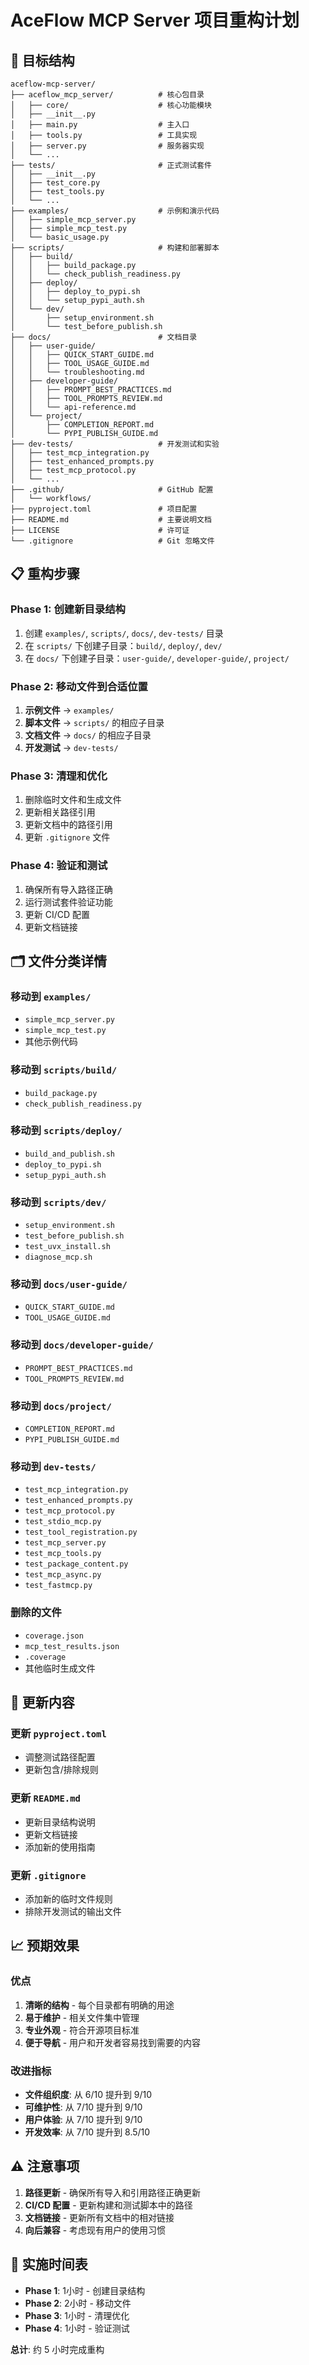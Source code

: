 # AceFlow MCP Server 项目重构计划

## 🎯 目标结构

```
aceflow-mcp-server/
├── aceflow_mcp_server/          # 核心包目录
│   ├── core/                    # 核心功能模块
│   ├── __init__.py
│   ├── main.py                  # 主入口
│   ├── tools.py                 # 工具实现
│   ├── server.py                # 服务器实现
│   └── ...
├── tests/                       # 正式测试套件
│   ├── __init__.py
│   ├── test_core.py
│   ├── test_tools.py
│   └── ...
├── examples/                    # 示例和演示代码
│   ├── simple_mcp_server.py
│   ├── simple_mcp_test.py
│   └── basic_usage.py
├── scripts/                     # 构建和部署脚本
│   ├── build/
│   │   ├── build_package.py
│   │   └── check_publish_readiness.py
│   ├── deploy/
│   │   ├── deploy_to_pypi.sh
│   │   └── setup_pypi_auth.sh
│   └── dev/
│       ├── setup_environment.sh
│       └── test_before_publish.sh
├── docs/                        # 文档目录
│   ├── user-guide/
│   │   ├── QUICK_START_GUIDE.md
│   │   ├── TOOL_USAGE_GUIDE.md
│   │   └── troubleshooting.md
│   ├── developer-guide/
│   │   ├── PROMPT_BEST_PRACTICES.md
│   │   ├── TOOL_PROMPTS_REVIEW.md
│   │   └── api-reference.md
│   └── project/
│       ├── COMPLETION_REPORT.md
│       └── PYPI_PUBLISH_GUIDE.md
├── dev-tests/                   # 开发测试和实验
│   ├── test_mcp_integration.py
│   ├── test_enhanced_prompts.py
│   ├── test_mcp_protocol.py
│   └── ...
├── .github/                     # GitHub 配置
│   └── workflows/
├── pyproject.toml               # 项目配置
├── README.md                    # 主要说明文档
├── LICENSE                      # 许可证
└── .gitignore                   # Git 忽略文件
```

## 📋 重构步骤

### Phase 1: 创建新目录结构
1. 创建 `examples/`, `scripts/`, `docs/`, `dev-tests/` 目录
2. 在 `scripts/` 下创建子目录：`build/`, `deploy/`, `dev/`
3. 在 `docs/` 下创建子目录：`user-guide/`, `developer-guide/`, `project/`

### Phase 2: 移动文件到合适位置
1. **示例文件** → `examples/`
2. **脚本文件** → `scripts/` 的相应子目录
3. **文档文件** → `docs/` 的相应子目录
4. **开发测试** → `dev-tests/`

### Phase 3: 清理和优化
1. 删除临时文件和生成文件
2. 更新相关路径引用
3. 更新文档中的路径引用
4. 更新 `.gitignore` 文件

### Phase 4: 验证和测试
1. 确保所有导入路径正确
2. 运行测试套件验证功能
3. 更新 CI/CD 配置
4. 更新文档链接

## 🗂️ 文件分类详情

### 移动到 `examples/`
- `simple_mcp_server.py`
- `simple_mcp_test.py`
- 其他示例代码

### 移动到 `scripts/build/`
- `build_package.py`
- `check_publish_readiness.py`

### 移动到 `scripts/deploy/`
- `build_and_publish.sh`
- `deploy_to_pypi.sh`
- `setup_pypi_auth.sh`

### 移动到 `scripts/dev/`
- `setup_environment.sh`
- `test_before_publish.sh`
- `test_uvx_install.sh`
- `diagnose_mcp.sh`

### 移动到 `docs/user-guide/`
- `QUICK_START_GUIDE.md`
- `TOOL_USAGE_GUIDE.md`

### 移动到 `docs/developer-guide/`
- `PROMPT_BEST_PRACTICES.md`
- `TOOL_PROMPTS_REVIEW.md`

### 移动到 `docs/project/`
- `COMPLETION_REPORT.md`
- `PYPI_PUBLISH_GUIDE.md`

### 移动到 `dev-tests/`
- `test_mcp_integration.py`
- `test_enhanced_prompts.py`
- `test_mcp_protocol.py`
- `test_stdio_mcp.py`
- `test_tool_registration.py`
- `test_mcp_server.py`
- `test_mcp_tools.py`
- `test_package_content.py`
- `test_mcp_async.py`
- `test_fastmcp.py`

### 删除的文件
- `coverage.json`
- `mcp_test_results.json`
- `.coverage`
- 其他临时生成文件

## 🔧 更新内容

### 更新 `pyproject.toml`
- 调整测试路径配置
- 更新包含/排除规则

### 更新 `README.md`
- 更新目录结构说明
- 更新文档链接
- 添加新的使用指南

### 更新 `.gitignore`
- 添加新的临时文件规则
- 排除开发测试的输出文件

## 📈 预期效果

### 优点
1. **清晰的结构** - 每个目录都有明确的用途
2. **易于维护** - 相关文件集中管理
3. **专业外观** - 符合开源项目标准
4. **便于导航** - 用户和开发者容易找到需要的内容

### 改进指标
- **文件组织度**: 从 6/10 提升到 9/10
- **可维护性**: 从 7/10 提升到 9/10
- **用户体验**: 从 7/10 提升到 9/10
- **开发效率**: 从 7/10 提升到 8.5/10

## ⚠️ 注意事项

1. **路径更新** - 确保所有导入和引用路径正确更新
2. **CI/CD 配置** - 更新构建和测试脚本中的路径
3. **文档链接** - 更新所有文档中的相对链接
4. **向后兼容** - 考虑现有用户的使用习惯

## 🎯 实施时间表

- **Phase 1**: 1小时 - 创建目录结构
- **Phase 2**: 2小时 - 移动文件
- **Phase 3**: 1小时 - 清理优化
- **Phase 4**: 1小时 - 验证测试

**总计**: 约 5 小时完成重构